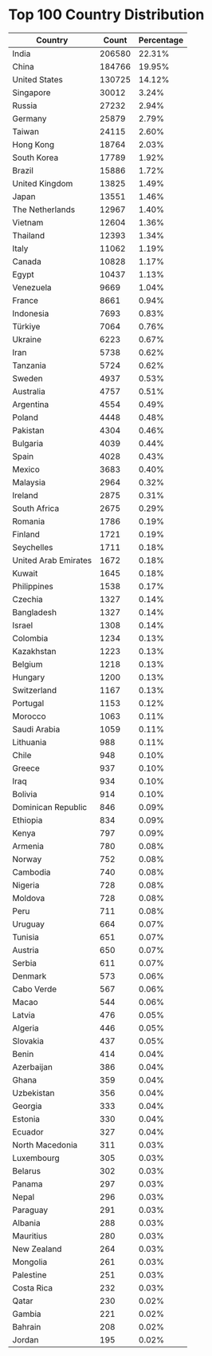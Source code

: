 # Top 100 Country Distribution
| Country | Count | Percentage |
|----|----|----|
| India | 206580 | 22.31% |
| China | 184766 | 19.95% |
| United States | 130725 | 14.12% |
| Singapore | 30012 | 3.24% |
| Russia | 27232 | 2.94% |
| Germany | 25879 | 2.79% |
| Taiwan | 24115 | 2.60% |
| Hong Kong | 18764 | 2.03% |
| South Korea | 17789 | 1.92% |
| Brazil | 15886 | 1.72% |
| United Kingdom | 13825 | 1.49% |
| Japan | 13551 | 1.46% |
| The Netherlands | 12967 | 1.40% |
| Vietnam | 12604 | 1.36% |
| Thailand | 12393 | 1.34% |
| Italy | 11062 | 1.19% |
| Canada | 10828 | 1.17% |
| Egypt | 10437 | 1.13% |
| Venezuela | 9669 | 1.04% |
| France | 8661 | 0.94% |
| Indonesia | 7693 | 0.83% |
| Türkiye | 7064 | 0.76% |
| Ukraine | 6223 | 0.67% |
| Iran | 5738 | 0.62% |
| Tanzania | 5724 | 0.62% |
| Sweden | 4937 | 0.53% |
| Australia | 4757 | 0.51% |
| Argentina | 4554 | 0.49% |
| Poland | 4448 | 0.48% |
| Pakistan | 4304 | 0.46% |
| Bulgaria | 4039 | 0.44% |
| Spain | 4028 | 0.43% |
| Mexico | 3683 | 0.40% |
| Malaysia | 2964 | 0.32% |
| Ireland | 2875 | 0.31% |
| South Africa | 2675 | 0.29% |
| Romania | 1786 | 0.19% |
| Finland | 1721 | 0.19% |
| Seychelles | 1711 | 0.18% |
| United Arab Emirates | 1672 | 0.18% |
| Kuwait | 1645 | 0.18% |
| Philippines | 1538 | 0.17% |
| Czechia | 1327 | 0.14% |
| Bangladesh | 1327 | 0.14% |
| Israel | 1308 | 0.14% |
| Colombia | 1234 | 0.13% |
| Kazakhstan | 1223 | 0.13% |
| Belgium | 1218 | 0.13% |
| Hungary | 1200 | 0.13% |
| Switzerland | 1167 | 0.13% |
| Portugal | 1153 | 0.12% |
| Morocco | 1063 | 0.11% |
| Saudi Arabia | 1059 | 0.11% |
| Lithuania | 988 | 0.11% |
| Chile | 948 | 0.10% |
| Greece | 937 | 0.10% |
| Iraq | 934 | 0.10% |
| Bolivia | 914 | 0.10% |
| Dominican Republic | 846 | 0.09% |
| Ethiopia | 834 | 0.09% |
| Kenya | 797 | 0.09% |
| Armenia | 780 | 0.08% |
| Norway | 752 | 0.08% |
| Cambodia | 740 | 0.08% |
| Nigeria | 728 | 0.08% |
| Moldova | 728 | 0.08% |
| Peru | 711 | 0.08% |
| Uruguay | 664 | 0.07% |
| Tunisia | 651 | 0.07% |
| Austria | 650 | 0.07% |
| Serbia | 611 | 0.07% |
| Denmark | 573 | 0.06% |
| Cabo Verde | 567 | 0.06% |
| Macao | 544 | 0.06% |
| Latvia | 476 | 0.05% |
| Algeria | 446 | 0.05% |
| Slovakia | 437 | 0.05% |
| Benin | 414 | 0.04% |
| Azerbaijan | 386 | 0.04% |
| Ghana | 359 | 0.04% |
| Uzbekistan | 356 | 0.04% |
| Georgia | 333 | 0.04% |
| Estonia | 330 | 0.04% |
| Ecuador | 327 | 0.04% |
| North Macedonia | 311 | 0.03% |
| Luxembourg | 305 | 0.03% |
| Belarus | 302 | 0.03% |
| Panama | 297 | 0.03% |
| Nepal | 296 | 0.03% |
| Paraguay | 291 | 0.03% |
| Albania | 288 | 0.03% |
| Mauritius | 280 | 0.03% |
| New Zealand | 264 | 0.03% |
| Mongolia | 261 | 0.03% |
| Palestine | 251 | 0.03% |
| Costa Rica | 232 | 0.03% |
| Qatar | 230 | 0.02% |
| Gambia | 221 | 0.02% |
| Bahrain | 208 | 0.02% |
| Jordan | 195 | 0.02% |
